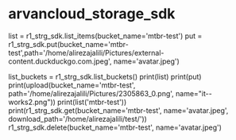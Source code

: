 # arvancloud_storage_sdk

list = r1_strg_sdk.list_items(bucket_name='mtbr-test')
put = r1_strg_sdk.put(bucket_name='mtbr-test',path='/home/alirezajalili/Pictures/external-content.duckduckgo.com.jpeg', name='avatar.jpeg')

list_buckets = r1_strg_sdk.list_buckets()
print(list)
print(put)
print(upload(bucket_name='mtbr-test', path='/home/alirezajalili/Pictures/2305863_0.png', name="it--works2.png"))
print(list('mtbr-test'))
print(r1_strg_sdk.get(bucket_name='mtbr-test', name='avatar.jpeg',
download_path='/home/alirezajalili/test/'))
r1_strg_sdk.delete(bucket_name='mtbr-test', name='avatar.jpeg')